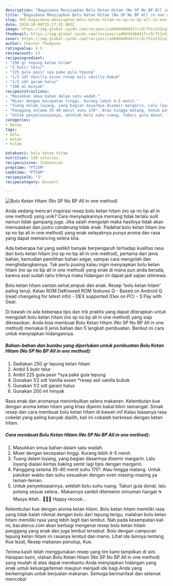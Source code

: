 ```yaml
---
description: "Bagaimana Menyiapkan Bolu Ketan Hitam (No SP No BP All in one method) Anti Gagal"
title: "Bagaimana Menyiapkan Bolu Ketan Hitam (No SP No BP All in one method) Anti Gagal"
slug: 565-bagaimana-menyiapkan-bolu-ketan-hitam-no-sp-no-bp-all-in-one-method-anti-gagal
date: 2020-10-09T15:27:15.903Z
image: https://img-global.cpcdn.com/recipes/cad60d4d0d417cc9/751x532cq70/bolu-ketan-hitam-no-sp-no-bp-all-in-one-method-foto-resep-utama.jpg
thumbnail: https://img-global.cpcdn.com/recipes/cad60d4d0d417cc9/751x532cq70/bolu-ketan-hitam-no-sp-no-bp-all-in-one-method-foto-resep-utama.jpg
cover: https://img-global.cpcdn.com/recipes/cad60d4d0d417cc9/751x532cq70/bolu-ketan-hitam-no-sp-no-bp-all-in-one-method-foto-resep-utama.jpg
author: Chester Thompson
ratingvalue: 4.5
reviewcount: 13
recipeingredient:
- "250 gr tepung ketan hitam"
- "5 butir telur"
- "225 gula pasir sya pake gula tepung"
- "1/2 sdt Vanilla essen resep asli vanilla bubuk"
- "1/2 sdt garam halus"
- "200 ml minyak"
recipeinstructions:
- "Masukkan smua bahan dalam satu wadah."
- "Mixer dengan kecepatan tinggi. Kurang lebih 4-5 menit."
- "Tuang dalam loyang, yang bagian dasarmya disemir margarin. Lalu loyang dialasi kertas baking semir lagi tipis dengan margarin."
- "Panggang selama 35-40 menit suhu 170°. Atau hingga matang. Untuk patokan waktu dan suhu sesuaikan dengan oven masing-masing ya teman-teman."
- "Untuk penyelesaiannya, setelah bolu suhu ruang. Taburi gula donat, lalu potong sesuai selera.. Makannya sambil ditemenin minuman hangat ☕ Masya Allah.. 💚💛💙 Happy recook..."
categories:
- Resep
tags:
- bolu
- ketan
- hitam

katakunci: bolu ketan hitam 
nutrition: 139 calories
recipecuisine: Indonesian
preptime: "PT25M"
cooktime: "PT59M"
recipeyield: "2"
recipecategory: Dessert

---
```



![Bolu Ketan Hitam (No SP No BP All in one method)](https://img-global.cpcdn.com/recipes/cad60d4d0d417cc9/751x532cq70/bolu-ketan-hitam-no-sp-no-bp-all-in-one-method-foto-resep-utama.jpg)

Anda sedang mencari inspirasi resep bolu ketan hitam (no sp no bp all in one method) yang unik? Cara menyiapkannya memang tidak terlalu sulit namun tidak gampang juga. Jika salah mengolah maka hasilnya tidak akan memuaskan dan justru cenderung tidak enak. Padahal bolu ketan hitam (no sp no bp all in one method) yang enak selayaknya punya aroma dan rasa yang dapat memancing selera kita.

Ada beberapa hal yang sedikit banyak berpengaruh terhadap kualitas rasa dari bolu ketan hitam (no sp no bp all in one method), pertama dari jenis bahan, kemudian pemilihan bahan segar, sampai cara mengolah dan menghidangkannya. Tak perlu pusing kalau ingin menyiapkan bolu ketan hitam (no sp no bp all in one method) yang enak di mana pun anda berada, karena asal sudah tahu triknya maka hidangan ini dapat jadi sajian istimewa.

Bolu ketan hitam santan.sehat,empuk dan enak. Resep &#39;bolu ketan hitam&#39; paling teruji. Ketan ROM DeKnoxed ROM features Q - Based on Android Q (read changelog for latest info) - DEX supported (Dex on PC) - S Pay with Gear.


Di bawah ini ada beberapa tips dan trik praktis yang dapat diterapkan untuk mengolah bolu ketan hitam (no sp no bp all in one method) yang siap dikreasikan. Anda bisa membuat Bolu Ketan Hitam (No SP No BP All in one method) memakai 6 jenis bahan dan 5 langkah pembuatan. Berikut ini cara untuk menyiapkan hidangannya.

<!--inarticleads1-->

##### Bahan-bahan dan bumbu yang diperlukan untuk pembuatan Bolu Ketan Hitam (No SP No BP All in one method):

1. Sediakan 250 gr tepung ketan hitam
1. Ambil 5 butir telur
1. Ambil 225 gula pasir *sya pake gula tepung
1. Gunakan 1/2 sdt Vanilla essen *resep asli vanilla bubuk
1. Gunakan 1/2 sdt garam halus
1. Gunakan 200 ml minyak


Rasa enak dan aromanya menimbulkan selera makanan. Kelembutan kue dengan aroma ketan hitam yang khas dijamin bakal bikin semangat. Simak resep dan cara membuat bolu ketan hitam di bawah ini! Kalau biasanya rasa cokelat yang paling banyak dipilih, kali ini cobalah berkreasi dengan ketan hitam. 

<!--inarticleads2-->

##### Cara membuat Bolu Ketan Hitam (No SP No BP All in one method):

1. Masukkan smua bahan dalam satu wadah.
1. Mixer dengan kecepatan tinggi. Kurang lebih 4-5 menit.
1. Tuang dalam loyang, yang bagian dasarmya disemir margarin. Lalu loyang dialasi kertas baking semir lagi tipis dengan margarin.
1. Panggang selama 35-40 menit suhu 170°. Atau hingga matang. Untuk patokan waktu dan suhu sesuaikan dengan oven masing-masing ya teman-teman.
1. Untuk penyelesaiannya, setelah bolu suhu ruang. Taburi gula donat, lalu potong sesuai selera.. Makannya sambil ditemenin minuman hangat ☕ Masya Allah.. 💚💛💙 Happy recook...


Kelembutan kue dengan aroma ketan hitam. Bolu ketan hitam memiliki rasa yang tidak kalah nikmat dengan bolu dari tepung terigu, malahan bolu ketan hitam memiliki rasa yang lebih legit dan lembut. Nah pada kesempatan kali ini, bacaterus.com akan berbagi mengenai resep bolu ketan hitam panggang yang enak dan juga lembut tersebut. Bolu dengan campuran tepung ketan hitam ini rasanya lembut dan manis. Lihat ide lainnya tentang Kue lezat, Resep makanan penutup, Kue. 

Terima kasih telah menggunakan resep yang tim kami tampilkan di sini. Harapan kami, olahan Bolu Ketan Hitam (No SP No BP All in one method) yang mudah di atas dapat membantu Anda menyiapkan hidangan yang enak untuk keluarga/teman maupun menjadi ide bagi Anda yang berkeinginan untuk berjualan makanan. Semoga bermanfaat dan selamat mencoba!
